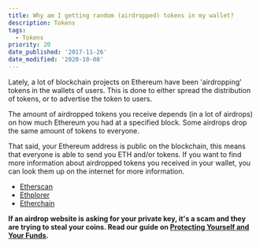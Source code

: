```yaml
---
title: Why am I getting random (airdropped) tokens in my wallet?
description: Tokens
tags:
  - Tokens
priority: 20
date_published: '2017-11-26'
date_modified: '2020-10-08'
---
```


Lately, a lot of blockchain projects on Ethereum have been 'airdropping' tokens in the wallets of users. This is done to either spread the distribution of tokens, or to advertise the token to users.

The amount of airdropped tokens you receive depends (in a lot of airdrops) on how much Ethereum you had at a specified block. Some airdrops drop the same amount of tokens to everyone.

That said, your Ethereum address is public on the blockchain, this means that everyone is able to send you ETH and/or tokens. If you want to find more information about airdropped tokens you received in your wallet, you can look them up on the internet for more information.

- [Etherscan](https://etherscan.io/)
- [Ethplorer](https://ethplorer.io/)
- [Etherchain](https://etherchain.org/)

**If an airdrop website is asking for your private key, it's a scam and they are trying to steal your coins. Read our guide on [Protecting Yourself and Your Funds](/staying-safe/protecting-yourself-and-your-funds).**

